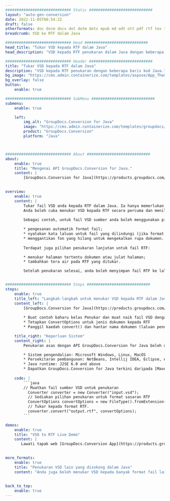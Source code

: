 ```yaml
---
############################# Static ############################
layout: "auto-gen-conversion"
date: 2022-11-05T06:54:22
draft: false
otherformats: doc docm docx dot dotm dotx epub md odt ott pdf rtf tex txt vdx vsdm vsdx vssm vssx vstm vstx vsx vtx xps
breadcrumb: VSD ke RTF dalam Java

############################# Head ############################
head_title: "Tukar VSD kepada RTF dalam Java"
head_description: "VSD kepada RTF penukaran dalam Java dengan beberapa baris kod. Tukar lebih 160 format fail menggunakan API penukaran dokumen GroupDocs untuk Java"

############################# Header ############################
title: "Tukar VSD kepada RTF dalam Java"
description: "VSD kepada RTF penukaran dengan beberapa baris kod Java."
bg_image: "https://cms.admin.containerize.com/templates/aspose/App_Themes/V3/images/bg/header1.png"
bg_overlay: false
button:
    enable: true

############################# SubMenu ############################
submenu:
    enable: true

    left:
        img_alt: "GroupDocs.Conversion for Java"
        image: "https://cms.admin.containerize.com/templates/groupdocs/images/product-logos/90x90-noborder/groupdocs-conversion-java.png"
        product: "GroupDocs.Conversion"
        platform: "Java"



############################# About ############################
about:
    enable: true
    title: "Mengenai API GroupDocs.Conversion for Java."
    content: |
        [GroupDocs.Conversion for Java](https://products.groupdocs.com/conversion/java/) ialah API penukaran format fail lanjutan untuk menukar antara imej popular dan format dokumen seperti Microsoft Office, OpenDocument, PDF, HTML, e-mel, CAD. dan banyak lagi dengan hanya beberapa baris kod. API asli secara automatik mengesan format dokumen asal dan menawarkan banyak pilihan untuk menyesuaikan dokumen yang ditukar. Bersama-sama dengan fungsi mengekstrak maklumat daripada dokumen, ia juga menyokong caching hasil penukaran ke cakera tempatan secara lalai. Walau bagaimanapun, sebarang jenis storan cache boleh disokong dengan melaksanakan antara muka yang sesuai - Amazon S3, Dropbox, Google Drive, Windows Azure, Reddis atau mana-mana yang lain.
    

overview:
    enable: true
    content: |
        Tukar fail VSD anda kepada RTF dalam Java. Ia hanya memerlukan beberapa baris kod Java pada mana-mana platform pilihan anda, seperti Windows, Linux, macOS.
        Anda boleh cuba menukar VSD kepada RTF secara percuma dan menilai kualiti hasil penukaran. Bersama-sama dengan skrip penukaran fail mudah, anda boleh mencuba pilihan yang lebih canggih untuk memuatkan fail sumber VSD dan menyimpan output RTF. 
        
        Sebagai contoh, untuk fail VSD sumber anda boleh menggunakan pilihan pemuatan berikut:

        * pengesanan automatik format fail;
        * nyatakan kata laluan untuk fail yang dilindungi (jika format fail menyokongnya);
        * menggantikan fon yang hilang untuk mengekalkan rupa dokumen.
        
        Terdapat juga pilihan penukaran lanjutan untuk fail RTF:

        * menukar halaman tertentu dokumen atau julat halaman;
        * tambahkan tera air pada RTF yang ditukar.

        Setelah penukaran selesai, anda boleh menyimpan fail RTF ke laluan fail setempat anda atau ke mana-mana storan pihak ketiga seperti FTP, Amazon S3, Google Drive, Dropbox dll. Sila ambil perhatian - untuk menukar VSD kepada RTF, anda tidak perlu memasang sebarang perisian tambahan, seperti MS Office, Open Office, Adobe Acrobat Reader dsb.


############################# Steps ############################
steps:
    enable: true
    title_left: "Langkah-langkah untuk menukar VSD kepada RTF dalam Java"
    content_left: |
        [GroupDocs.Conversion for Java](https://products.groupdocs.com/conversion/java/) membenarkan pembangun menukar fail VSD kepada RTF dengan mudah dengan beberapa baris kod.
        
        * Buat contoh baharu kelas Penukar dan muat naik fail VSD dengan laluan penuh
        * Tetapkan ConvertOptions untuk jenis dokumen kepada RTF
        * Panggil kaedah convert() dan hantar nama dokumen (laluan penuh) dan format (RTF) sebagai parameter

    title_right: "Keperluan Sistem"
    content_right: |
        Penukaran asas dengan API GroupDocs.Conversion for Java boleh dilakukan dengan hanya beberapa baris kod. API kami disokong pada semua platform dan sistem pengendalian utama. Sebelum melaksanakan kod di bawah, pastikan anda mempunyai prasyarat berikut dipasang pada sistem anda.

        * Sistem pengendalian: Microsoft Windows, Linux, MacOS
        * Persekitaran pembangunan: NetBeans, Intellij IDEA, Eclipse, etc.
        * Java runtime: J2SE 6.0 and above
        * Dapatkan GroupDocs.Conversion for Java terkini daripada [Maven](https://repository.groupdocs.com/webapp/#/artifacts/browse/tree/General/repo/com/groupdocs/groupdocs-conversion)
         
    code: |
        ```java    
        // Muatkan fail sumber VSD untuk penukaran
          Converter converter = new Converter("input.vsd");
          // Sediakan pilihan penukaran untuk format sasaran RTF
          ConvertOptions convertOptions = new FileType().fromExtension("rtf").getConvertOptions();
          // Tukar kepada format RTF.
          converter.convert("output.rtf", convertOptions);
        ```

demos:
    enable: true
    title: "VSD to RTF Live Demo"
    content: |
       Lawati tapak web [GroupDocs.Conversion App](https://products.groupdocs.app/conversion/family) kami dan cuba VSD kepada RTF penukaran sekarang. Demo percuma mempunyai faedah berikut
          

more_formats:
    enable: true
    title: "Penukaran VSD lain yang disokong dalam Java"
    content: "Anda juga boleh menukar VSD kepada banyak format fail lain. Sila lihat senarai di bawah."
       
       
back_to_top:
    enable: true
---
```

